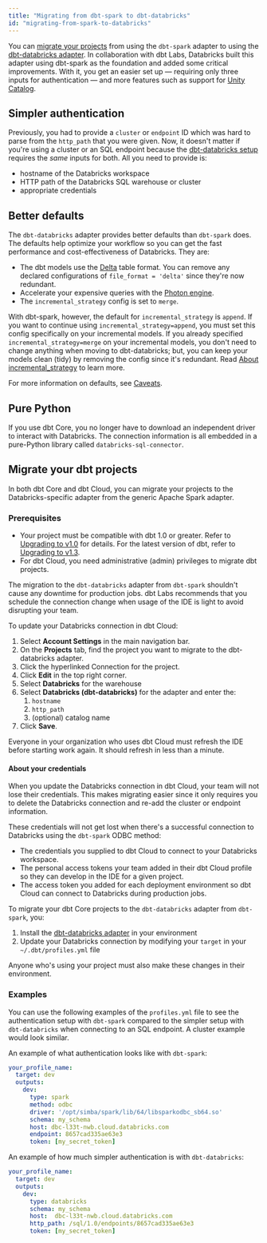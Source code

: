```yaml
---
title: "Migrating from dbt-spark to dbt-databricks"
id: "migrating-from-spark-to-databricks"
---
```


You can [migrate your projects](#migrate-your-dbt-projects) from using the `dbt-spark` adapter to using the [dbt-databricks adapter](https://github.com/databricks/dbt-databricks). In collaboration with dbt Labs, Databricks built this adapter using dbt-spark as the foundation and added some critical improvements. With it, you get an easier set up &mdash; requiring only three inputs for authentication &mdash; and more features such as support for [Unity Catalog](https://www.databricks.com/product/unity-catalog).

## Simpler authentication

Previously, you had to provide a `cluster` or `endpoint` ID which was hard to parse from the `http_path` that you were given. Now, it doesn't matter if you're using a cluster or an SQL endpoint because the [dbt-databricks setup](/reference/warehouse-setups/databricks-setup) requires the _same_ inputs for both. All you need to provide is:
- hostname of the Databricks workspace
- HTTP path of the Databricks SQL warehouse or cluster
- appropriate credentials

## Better defaults

The `dbt-databricks` adapter provides better defaults than `dbt-spark` does. The defaults help optimize your workflow so you can get the fast performance and cost-effectiveness of Databricks. They are:

- The dbt models use the [Delta](https://docs.databricks.com/delta/index.html) table format. You can remove any declared configurations of `file_format = 'delta'` since they're now redundant.
- Accelerate your expensive queries with the [Photon engine](https://docs.databricks.com/runtime/photon.html).
- The `incremental_strategy` config is set to `merge`.

With dbt-spark, however, the default for `incremental_strategy` is `append`. If you want to continue using `incremental_strategy=append`, you must set this config specifically on your incremental models. If you already specified `incremental_strategy=merge` on your incremental models, you don't need to change anything when moving to dbt-databricks; but, you can keep your models clean (tidy) by removing the config since it's redundant. Read [About incremental_strategy](/docs/build/incremental-models#about-incremental_strategy) to learn more.

For more information on defaults, see [Caveats](/reference/warehouse-setups/databricks-setup#caveats).

## Pure Python

If you use dbt Core, you no longer have to download an independent driver to interact with Databricks. The connection information is all embedded in a pure-Python library called `databricks-sql-connector`.


## Migrate your dbt projects

In both dbt Core and dbt Cloud, you can migrate your projects to the Databricks-specific adapter from the generic Apache Spark adapter.

### Prerequisites

- Your project must be compatible with dbt 1.0 or greater. Refer to [Upgrading to v1.0](/guides/migration/versions/upgrading-to-v1.0) for details. For the latest version of dbt, refer to [Upgrading to v1.3](/guides/migration/versions/upgrading-to-v1.3).
- For dbt Cloud, you need administrative (admin) privileges to migrate dbt projects.

<!-- tabs for dbt Cloud and dbt Core -->
<Tabs>

<TabItem value="cloud" label="dbt Cloud">

The migration to the `dbt-databricks` adapter from `dbt-spark` shouldn't cause any downtime for production jobs. dbt Labs recommends that you schedule the connection change when usage of the IDE is light to avoid disrupting your team.

To update your Databricks connection in dbt Cloud:

1. Select **Account Settings** in the main navigation bar.
2. On the **Projects** tab, find the project you want to migrate to the dbt-databricks adapter.
3. Click the hyperlinked Connection for the project.
4. Click **Edit** in the top right corner.
5. Select **Databricks** for the warehouse
6. Select **Databricks (dbt-databricks)** for the adapter and enter the:
    1. `hostname`
    2. `http_path`
    3. (optional) catalog name
7. Click **Save**.

Everyone in your organization who uses dbt Cloud must refresh the IDE before starting work again. It should refresh in less than a minute.

#### About your credentials

When you update the Databricks connection in dbt Cloud, your team will not lose their credentials. This makes migrating easier since it only requires you to delete the Databricks connection and re-add the cluster or endpoint information.

These credentials will not get lost when there's a successful connection to Databricks using the `dbt-spark` ODBC method:

- The credentials you supplied to dbt Cloud to connect to your Databricks workspace.
- The personal access tokens your team added in their dbt Cloud profile so they can develop in the IDE for a given project.
- The access token you added for each deployment environment so dbt Cloud can connect to Databricks during production jobs.

</TabItem>

<TabItem value="core" label="dbt Core">

To migrate your dbt Core projects to the `dbt-databricks` adapter from `dbt-spark`, you:
1. Install the [dbt-databricks adapter](https://github.com/databricks/dbt-databricks) in your environment
1. Update your Databricks connection by modifying your `target` in your `~/.dbt/profiles.yml` file

Anyone who's using your project must also make these changes in their environment.

</TabItem>

</Tabs>

<!-- End tabs for dbt Cloud and dbt Core -->

### Examples

You can use the following examples of the `profiles.yml` file to see the authentication setup with `dbt-spark` compared to the simpler setup with `dbt-databricks` when connecting to an SQL endpoint. A cluster example would look similar.


An example of what authentication looks like with `dbt-spark`:

<File name='~/.dbt/profiles.yml'>

```yaml
your_profile_name:
  target: dev
  outputs:
    dev:
      type: spark
      method: odbc
      driver: '/opt/simba/spark/lib/64/libsparkodbc_sb64.so'
      schema: my_schema
      host: dbc-l33t-nwb.cloud.databricks.com
      endpoint: 8657cad335ae63e3
      token: [my_secret_token]

```

</File>

An example of how much simpler authentication is with `dbt-databricks`:

<File name='~/.dbt/profiles.yml'>

```yaml
your_profile_name:
  target: dev
  outputs:
    dev:
      type: databricks
      schema: my_schema
      host:  dbc-l33t-nwb.cloud.databricks.com
      http_path: /sql/1.0/endpoints/8657cad335ae63e3
      token: [my_secret_token]
```

</File>
